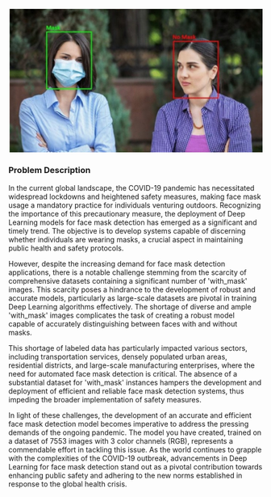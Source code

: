 
![Alt text](https://github.com/raviatkumar/Face_Mask_Detection_Project/blob/main/images/with%20maak%20and%20without%20mask.png?raw=true)

### Problem Description

In the current global landscape, the COVID-19 pandemic has necessitated widespread lockdowns and heightened safety measures, making face mask usage a mandatory practice for individuals venturing outdoors. Recognizing the importance of this precautionary measure, the deployment of Deep Learning models for face mask detection has emerged as a significant and timely trend. The objective is to develop systems capable of discerning whether individuals are wearing masks, a crucial aspect in maintaining public health and safety protocols.

However, despite the increasing demand for face mask detection applications, there is a notable challenge stemming from the scarcity of comprehensive datasets containing a significant number of 'with_mask' images. This scarcity poses a hindrance to the development of robust and accurate models, particularly as large-scale datasets are pivotal in training Deep Learning algorithms effectively. The shortage of diverse and ample 'with_mask' images complicates the task of creating a robust model capable of accurately distinguishing between faces with and without masks.

This shortage of labeled data has particularly impacted various sectors, including transportation services, densely populated urban areas, residential districts, and large-scale manufacturing enterprises, where the need for automated face mask detection is critical. The absence of a substantial dataset for 'with_mask' instances hampers the development and deployment of efficient and reliable face mask detection systems, thus impeding the broader implementation of safety measures.

In light of these challenges, the development of an accurate and efficient face mask detection model becomes imperative to address the pressing demands of the ongoing pandemic. The model you have created, trained on a dataset of 7553 images with 3 color channels (RGB), represents a commendable effort in tackling this issue. As the world continues to grapple with the complexities of the COVID-19 outbreak, advancements in Deep Learning for face mask detection stand out as a pivotal contribution towards enhancing public safety and adhering to the new norms established in response to the global health crisis.


